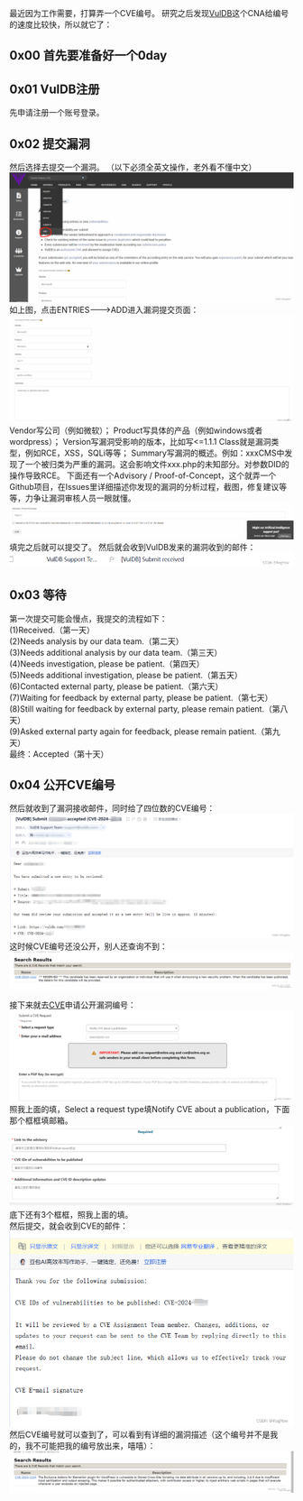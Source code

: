 最近因为工作需要，打算弄一个CVE编号。
研究之后发现[VulDB](https://vuldb.com/)这个CNA给编号的速度比较快，所以就它了：
## 0x00 首先要准备好一个0day
## 0x01 VulDB注册
先申请注册一个账号登录。
## 0x02 提交漏洞
然后选择去提交一个漏洞。
（以下必须全英文操作，老外看不懂中文）
![img](./image/034b61720c48895527cde7d6c437a460.png)  
如上图，点击ENTRIES--->ADD进入漏洞提交页面：
![img](https://github.com/STA-inc/Blog/blob/main/image/3a49e932931f7b6db7ca5afaadb9902e.png)  
Vendor写公司（例如微软）；
Product写具体的产品（例如windows或者wordpress）；
Version写漏洞受影响的版本，比如写<=1.1.1
Class就是漏洞类型，例如RCE，XSS，SQLi等等；
Summary写漏洞的概述。例如：xxxCMS中发现了一个被归类为严重的漏洞。这会影响文件xxx.php的未知部分。对参数DID的操作导致RCE。
下面还有一个Advisory / Proof-of-Concept，这个就弄一个Github项目，在Issues里详细描述你发现的漏洞的分析过程，截图，修复建议等等，力争让漏洞审核人员一眼就懂。
![img](./image/vul2.png)  
填完之后就可以提交了。
然后就会收到VulDB发来的漏洞收到的邮件：  
![img](./image/vul3.png)  
## 0x03 等待  
第一次提交可能会慢点，我提交的流程如下：  
(1)Received.（第一天）  
(2)Needs analysis by our data team.（第二天）  
(3)Needs additional analysis by our data team.（第三天）  
(4)Needs investigation, please be patient.（第四天）   
(5)Needs additional investigation, please be patient.（第五天）  
(6)Contacted external party, please be patient.（第六天）  
(7)Waiting for feedback by external party, please be patient.（第七天）  
(8)Still waiting for feedback by external party, please remain patient.（第八天）  
(9)Asked external party again for feedback, please remain patient.（第九天）  
最终：Accepted（第十天）  
## 0x04 公开CVE编号  
然后就收到了漏洞接收邮件，同时给了四位数的CVE编号：  
![img](./image/vul4.png)  
这时候CVE编号还没公开，别人还查询不到：  
![img](./image/c0c1765f451d73bfa90db3b260eadd74.png)  

接下来就去[CVE](https://cveform.mitre.org/)申请公开漏洞编号：  
![img](./image/662b34e9d4e8d2e382a2305f8642843a.png)  
照我上面的填，Select a request type填Notify CVE about a publication，下面那个框框填邮箱。  
![img](./image/bc0bc7d3dc4e072f700f59319c51fcab.png)  
底下还有3个框框，照我上面的填。  
然后提交，就会收到CVE的邮件：  
![img](./image/b19916cc50e4fe8017d168a694aa248b.png)  
然后CVE编号就可以查到了，可以看到有详细的漏洞描述（这个编号并不是我的，我不可能把我的编号放出来，嘻嘻）：  
![img](./image/97b4b0eee860cc3aadb0263059e15ccf.png)  
